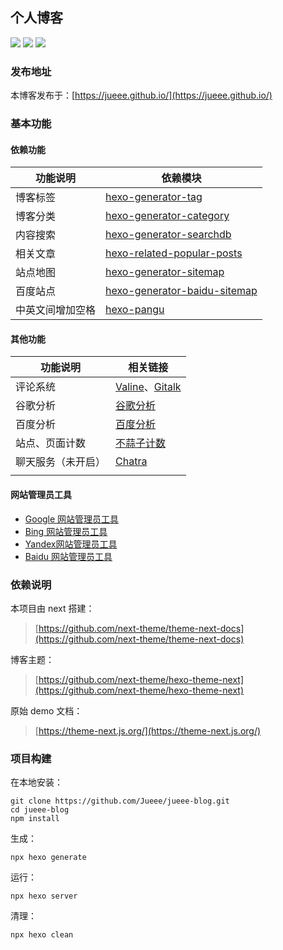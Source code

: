 ## 个人博客

![](https://img.shields.io/badge/build-success-green) ![](https://img.shields.io/badge/version-1.0-orange) ![](https://img.shields.io/badge/author-Jueee-blue)

### 发布地址

本博客发布于：[https://jueee.github.io/](https://jueee.github.io/)

### 基本功能

#### 依赖功能

| 功能说明         | 依赖模块                                                     |
| ---------------- | ------------------------------------------------------------ |
| 博客标签         | [hexo-generator-tag](https://www.npmjs.com/package/hexo-generator-tag) |
| 博客分类         | [hexo-generator-category](https://www.npmjs.com/package/hexo-generator-category) |
| 内容搜索         | [hexo-generator-searchdb](https://www.npmjs.com/package/hexo-generator-searchdb) |
| 相关文章         | [hexo-related-popular-posts](https://www.npmjs.com/package/hexo-related-popular-posts) |
| 站点地图         | [hexo-generator-sitemap](https://www.npmjs.com/package/hexo-generator-sitemap) |
| 百度站点         | [hexo-generator-baidu-sitemap](https://www.npmjs.com/package/hexo-generator-baidu-sitemap) |
| 中英文间增加空格 | [hexo-pangu](https://www.npmjs.com/package/hexo-pangu)       |

#### 其他功能

| 功能说明           | 相关链接                                                     |
| ------------------ | ------------------------------------------------------------ |
| 评论系统           | [Valine](https://leancloud.cn/dashboard/applist.html#/apps)、[Gitalk](https://github.com/gitalk/gitalk) |
| 谷歌分析           | [谷歌分析](https://analytics.google.com/)                    |
| 百度分析           | [百度分析](https://tongji.baidu.com/web/10000226881/overview/index?siteId=15228105) |
| 站点、页面计数     | [不蒜子计数](https://busuanzi.ibruce.info/)                  |
| 聊天服务（未开启） | [Chatra](https://chatra.io/)                                 |
|                    |                                                              |

#### 网站管理员工具

- [Google 网站管理员工具](https://www.google.com/webmasters/tools)
- [Bing 网站管理员工具](https://www.bing.com/webmaster/)
- [Yandex网站管理员工具](https://webmaster.yandex.ru/site/dashboard/)
- [Baidu 网站管理员工具](https://ziyuan.baidu.com/site/)

### 依赖说明

本项目由 next 搭建：

> [https://github.com/next-theme/theme-next-docs](https://github.com/next-theme/theme-next-docs)

博客主题：

> [https://github.com/next-theme/hexo-theme-next](https://github.com/next-theme/hexo-theme-next)

原始 demo 文档：

> [https://theme-next.js.org/](https://theme-next.js.org/)

### 项目构建

在本地安装：

```shell
git clone https://github.com/Jueee/jueee-blog.git
cd jueee-blog
npm install
```

生成：

```shell
npx hexo generate
```

运行：

```shell
npx hexo server
```

清理：

```shell
npx hexo clean
```


